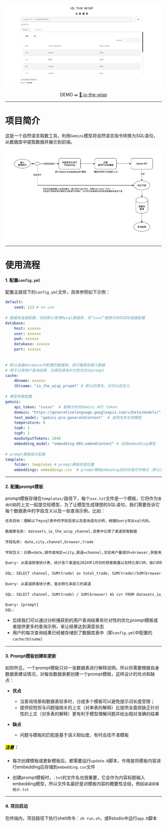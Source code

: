<div align="center">

<p><a href="http://127.0.0.1:7111/" target="_blank"><img src="static/demo.gif" alt="http://127.0.0.1:7111/" /></a></p>

DEMO ➫ [🔗 io-the-wisp](http://127.0.0.1:7111/)

</div>

---

# 项目简介
这是一个自然语言取数工具，利用`Gemini`模型将自然语言指令转换为SQL语句，从数据库中提取数据并展示到前端。

![](static/framework.jpg)

---

# 使用流程

#### 1. 配置`config.yml`
配置主路径下的`config.yml`文件，具体参照如下示例：

```yaml
default:
    seed: 123 # no use

# 数据库连接配置，项目默认使用Mysql数据库，将“xxxx”替换为你的实际连接配置
database:
    host: xxxxxx 
    user: xxxxxx
    pwd: xxxxxx
    database: xxxxxx
    port: xxxxxx
    

# 默认连接database中配置的数据库，进行建表和插入数据
# 用于记录用户查询结果，方便后续有针对性的优化prompt
cache:
    dbname: xxxxxx
    tblname: "io_the_wisp_propmt" # 默认的表名，也可以自定义

# 模型参数配置
gemini:
    api_token: "xxxxx"  # 替换为你的Gemini API token
    domain: "https://generativelanguage.googleapis.com/v1beta/models/"  # Gemini接口
    text_model: "gemini-pro:generateContent"  # 选用文本生成模型
    temperature: 0
    topK: 1
    topP: 1
    maxOutputTokens: 2048
    embedding_model: "embedding-001:embedContent" # 选用embedding模型
    
# prompt模板相关配置
template:
    folder: templates # prompt模板存放位置
    embeddings: embeddings.csv  # prompt模板embeding后的存储文件格式（默认在主目录）

```

---

#### 2. 配置prompt模板
prompt模板存储在`templates/`路径下，每个`xxx.txt`文件是一个模板，它将作为`查询问题`的上文一起提交给模型，为了让模型生成理想的SQL语句，我们需要告诉它每个数据表中的字段含义以及一些查询示例，比如：
```txt
任务目标：理解以下mysql表中的字段信息以及查询语句示例，根据Query写出sql代码。

数据表名称: datasets_io_the_wisp_channel,该表中记录了渠道获客数据

字段名称: date,city,channel,browser,trade

字段含义：日期=date,城市或地区=city,渠道=channel,浏览用户量或UV=browser,获客用户量或支付用户量=trade

Query: 从渠道获客统计表，统计各个渠道在2024年1月份的获客数量以及转化率CVR，按CVR降序排序

SQL: SELECT channel, SUM(trade) as total_trade, SUM(trade)/SUM(browser) AS cvr FROM datasets_io_the_wisp_channel WHERE date >= '2024-01-01' and date <= '2024-01-31'  GROUP BY channel ORDER BY SUM(trade)/SUM(browser)  DESC;

Query: 从渠道获客统计表，查出转化率前三的渠道

SQL: SELECT channel, SUM(trade) / SUM(browser) AS cvr FROM datasets_io_the_wisp_channel GROUP BY channel ORDER BY SUM(trade) / SUM(browser) DESC LIMIT 3;

Query: {prompt}
SQL: 
```
- 后续我们可以通过分析捕获到的用户查询结果有针对性的优化prompt模板或者提供更多的查询示例，来让结果达到满意状态
- 用户的每次查询结果已经被存储到了数据库表中（即`config.yml`中配置的`cache`:`tblname`）

---

#### 3. Prompt模板创建和更新
如你所见，一个prompt模板只对一张数据表进行解释说明，所以你需要根据自身数据表建设情况，对每张数据表都创建一个prompt模板，这样设计的优点和缺点：  

- **优点**
  - 当查询场景和数据表较多时，分成多个模板可以避免提示词长度受限；
  - 提供较短但与问题强相关的上文（对单表的解释）比提供全面但缺乏针对性的上文（对多表的解释）更有利于模型理解问题并给出相对准确的结果
  
- **缺点**
  - 问题与模板的匹配是基于语义相似度，有时会找不准模板
  
##### <mark>注意</mark>：
  
- 每次创建模板或更新模板后，都需要运行`update.R`脚本，作用是将模板内容进行embedding后存储到`embedding.csv`文件

- 创建prompt模板时，`.txt`的文件名也很重要，它会作为内容标题输入embedding模型，所以文件名最好是对模板内容的概要性总结，例如`渠道获客统计.txt`


---

#### 4. 项目启动
在终端内，项目路径下执行shell命令：`sh run.sh`，或Rstudio中运行`app.R`脚本
